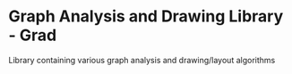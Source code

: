 # Graph Analysis and Drawing Library - Grad

Library containing various graph analysis and drawing/layout algorithms
